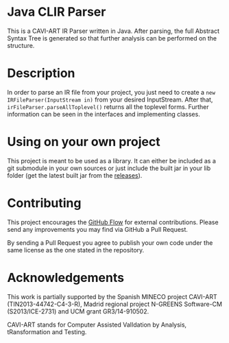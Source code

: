 Java CLIR Parser
================

This is a CAVI-ART IR Parser written in Java. After parsing, the full 
Abstract Syntax Tree is generated so that further analysis can be performed
on the structure.


Description
===========

In order to parse an IR file from your project, you just need to create a 
`new IRFileParser(InputStream in)` from your desired InputStream. After 
that, `irFileParser.parseAllToplevel()` returns all the toplevel forms. 
Further information can be seen in the interfaces and implementing classes.


Using on your own project
=========================

This project is meant to be used as a library. It can either be included as
a git submodule in your own sources or just include the built jar in your 
lib folder (get the latest built jar from the [releases][rel]).


Contributing
============

This project encourages the [GitHub Flow][flow] for external contributions. 
Please send any improvements you may find via GitHub a Pull Request.

By sending a Pull Request you agree to publish your own code under the same 
license as the one stated in the repository.
  

Acknowledgements
================

This work is partially supported by
the Spanish MINECO project CAVI-ART (TIN2013-44742-C4-3-R),
Madrid regional project N-GREENS Software-CM (S2013/ICE-2731) and
UCM grant GR3/14-910502.

CAVI-ART stands for Computer Assisted ValIdation by Analysis, 
tRansformation and Testing.


  [flow]: https://guides.github.com/introduction/flow/
  [rel]: https://github.com/cavi-art/clir-parser-java/releases